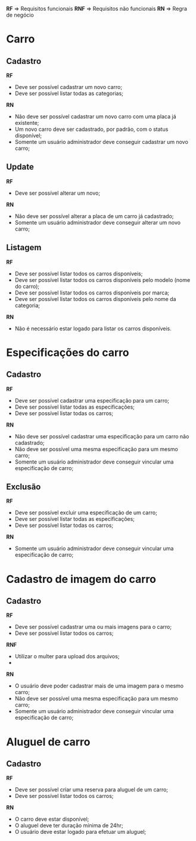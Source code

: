 **RF** => Requisitos funcionais
**RNF** => Requisitos não funcionais
**RN** => Regra de negócio

# Carro

## Cadastro
**RF**
  - Deve ser possível cadastrar um novo carro;
  - Deve ser possível listar todas as categorias;

**RN**
  - Não deve ser possível cadastrar um novo carro com uma placa já existente;
  - Um novo carro deve ser cadastrado, por padrão, com o status disponível;
  - Somente um usuário administrador deve conseguir cadastrar um novo carro;

## Update
**RF**
  - Deve ser possível alterar um novo;

**RN**
  - Não deve ser possível alterar a placa de um carro já cadastrado;
  - Somente um usuário administrador deve conseguir alterar um novo carro;

## Listagem
**RF**
  - Deve ser possível listar todos os carros disponíveis;
  - Deve ser possível listar todos os carros disponíveis pelo modelo (nome do carro);
  - Deve ser possível listar todos os carros disponíveis por marca;
  - Deve ser possível listar todos os carros disponíveis pelo nome da categoria;

**RN**
  - Não é necessário estar logado para listar os carros disponíveis.


# Especificações do carro

## Cadastro
**RF**
  - Deve ser possível cadastrar uma especificação para um carro;
  - Deve ser possível listar todas as especificações;
  - Deve ser possível listar todas os carros;

**RN**
  - Não deve ser possível cadastrar uma especificação para um carro não cadastrado;
  - Não deve ser possível uma mesma especificação para um mesmo carro;
  - Somente um usuário administrador deve conseguir vincular uma especificação de carro;

## Exclusão
**RF**
  - Deve ser possível excluir uma especificação de um carro;
  - Deve ser possível listar todas as especificações;
  - Deve ser possível listar todas os carros;

**RN**
  - Somente um usuário administrador deve conseguir vincular uma especificação de carro;


# Cadastro de imagem do carro

## Cadastro
**RF**
  - Deve ser possível cadastrar uma ou mais imagens para o carro;
  - Deve ser possível listar todos os carros;

**RNF**
  - Utilizar o multer para upload dos arquivos;
  - 
**RN**
  - O usuário deve poder cadastrar mais de uma imagem para o mesmo carro;
  - Não deve ser possível uma mesma especificação para um mesmo carro;
  - Somente um usuário administrador deve conseguir vincular uma especificação de carro;

# Aluguel de carro

## Cadastro
**RF**
  - Deve ser possível criar uma reserva para aluguel de um carro;
  - Deve ser possível listar todos os carros;

**RN**
  - O carro deve estar disponível;
  - O aluguel deve ter duração mínima de 24hr;
  - O usuário deve estar logado para efetuar um aluguel;

